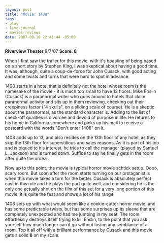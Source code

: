 ```yaml
--- 
layout: post
title: "Movie: 1408"
tags: 
- play
- live-journal
- movies-reviews
date: 2007-08-10 22:41:44 -05:00
---
```

<strong>Riverview Theater</strong> 8/7/07
<strong>Score: 8</strong>

When I first saw the trailer for this movie, with it's boasting of being based on a short story by Stephen King, I was skeptical about having a good time.  It was, although, quite a coup-de-force for John Cusack, with good acting and some twists and turns that were hard to spot in advance.<!--break-->

1408 starts in a hotel that is definitely not the hotel whose room is the namesake of the movie - it is much too small to have 13 floors. Mike Enslin (Cusack) is a paranormal writer who goes around to hotels that claim paranormal activity and sits up in them reviewing, checking out their creepiness factor ("4 skulls", on a sliding scale of course). He is a skeptic about the paranormal, as the standard character is. Adding to the list of check-off qualities is divorcee and devoid of purpose in life. He returns to his home in California somewhere and picks up his mail to receive a postcard with the words "Don't enter 1408" on it.

1408 adds up to 13, and also resides on the 13th floor of any hotel, as they skip the 13th floor for superstitious and sales reasons. As it is part of his job and is piqued to his interest, he tries to call the manager (played by Samuel L. Jackson) and is turned down. Suffice to say he finally gets in the room after quite the ordeal.

Now up to this point, the movie is typical horror movie schtick setup. Oooo, scary room. But soon after the room starts turning on our protaganist is when this movie takes a turn for the better. Cusack is absolutely perfect cast in this role and he plays the part quite well, and considering he is the only one actually shot on the film of this set for a very long portion of this movie, it is quite the feat and shows a lot of his range.

1408 sets up with what would seem like a cookie-cutter horror movie, and has some predictable twists, but has some surprises up its sleeve that are completely unexpected and had me jumping in my seat. The room effortlessly destroys itself trying to kill Enslin, to the point that you ask yourself how much longer can it go without losing any semblance of a room. Top it all off with a brilliant performance by Cusack and this movie gets a solid <strong>8</strong> on my scale.
